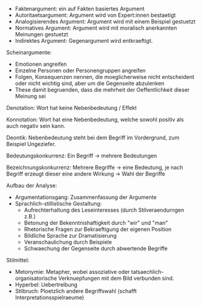 - Faktenargument: ein auf Fakten basiertes Argument
- Autoritaetsargument: Argument wird von Expert:innen bestaetigt
- Analogisierendes Argument: Argument wird mit einem Beispiel gestuetzt
- Normatives Argument: Argument wird mit moralisch anerkannten Meinungen gestuetzt
- Indirektes Argument: Gegenargument wird entkraeftigt.

Scheinargumente:

- Emotionen angreifen
- Einzelne Personen oder Personengruppen angreifen
- Folgen, Konsequenzen nennen, die moeglicherweise nicht entscheident oder nicht wichtig sind, aber um die Gegenseite abzulenken
- These damit begruenden, dass die mehrheit der Oeffentlichkeit dieser Meinung sei

Denotation:
Wort hat keine Nebenbedeutung / Effekt

Konnotation:
Wort hat eine Nebenbedeutung, welche sowohl positiv als auch negativ sein kann.

Deontik:
Nebenbedeutung steht bei dem Begriff im Vordergrund, zum Beispiel Ungeziefer.

Bedeutungskonkurrenz:
Ein Begriff -> mehrere Bedeutungen

Bezeichnungskonkurrenz:
Mehrere Begriffe -> eine Bedeutung, je nach Begriff erzeugt dieser eine andere Wirkung -> Wahl der Begriffe

Aufbau der Analyse:

- Argumentationsgang: Zusammenfassung der Argumente
- Sprachlich-stillistische Gestaltung:
  - Aufrechterhaltung des Leseinteresses (durch Stilveraendurngen z.B.)
  - Betonung der Bekenntnishaftigkeit durch "wir" und "man"
  - Rhetorische Fragen zur Bekraeftigung der eigenen Position
  - Bildliche Sprache zur Dramatisierung
  - Veranschaulichung durch Beispiele
  - Schwaechung der Gegenseite durch abwertende Begriffe

Stilmittel:

- Metonymie: Metapher, wobei assoziative oder tatsaechlich-organisatorische Verknuepfungen mit dem Bild verbunden sind.
- Hyperbel: Uebertreibung
- Stilbruch: Ploetzlich andere Begriffswahl (schafft Interpretationsspielraeume)

